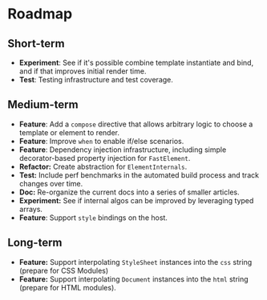 # Roadmap

## Short-term

* **Experiment**: See if it's possible combine template instantiate and bind, and if that improves initial render time.
* **Test**: Testing infrastructure and test coverage.

## Medium-term

* **Feature**: Add a `compose` directive that allows arbitrary logic to choose a template or element to render.
* **Feature**: Improve `when` to enable if/else scenarios.
* **Feature**: Dependency injection infrastructure, including simple decorator-based property injection for `FastElement`.
* **Refactor:** Create abstraction for `ElementInternals`.
* **Test:** Include perf benchmarks in the automated build process and track changes over time.
* **Doc:** Re-organize the current docs into a series of smaller articles.
* **Experiment:** See if internal algos can be improved by leveraging typed arrays.
* **Feature**: Support `style` bindings on the host.

## Long-term

* **Feature:** Support interpolating `StyleSheet` instances into the `css` string (prepare for CSS Modules)
* **Feature:** Support interpolating `Document` instances into the `html` string (prepare for HTML modules).